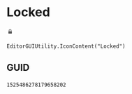 # Locked
![](/img/Locked.png)

``` CSharp
EditorGUIUtility.IconContent("Locked")
```
## GUID
```
1525486278179658202
```
